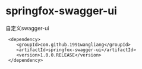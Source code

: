 # springfox-swagger-ui


自定义swagger-ui


```
 <dependency>
    <groupId>com.github.1991wangliang</groupId>
    <artifactId>springfox-swagger-ui</artifactId>
    <version>1.0.0.RELEASE</version>
 </dependency>
        
```